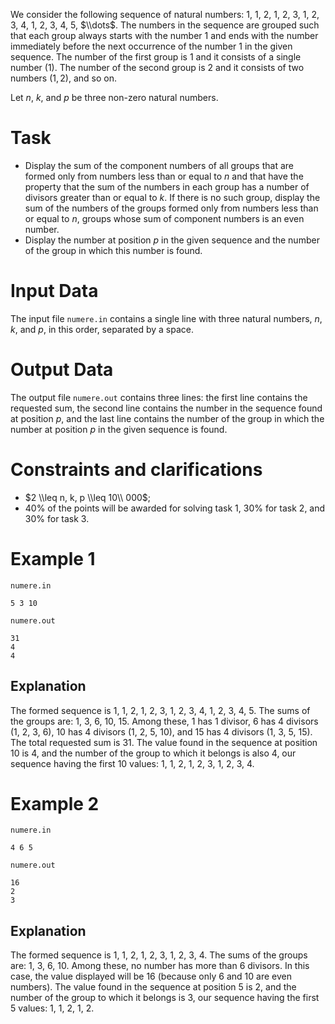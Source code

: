 
We consider the following sequence of natural numbers: $1$, $1$, $2$, $1$, $2$, $3$, $1$, $2$, $3$, $4$, $1$, $2$, $3$, $4$, $5$, $\\dots$. The numbers in the sequence are grouped such that each group always starts with the number $1$ and ends with the number immediately before the next occurrence of the number $1$ in the given sequence. The number of the first group is $1$ and it consists of a single number ($1$). The number of the second group is $2$ and it consists of two numbers ($1, 2$), and so on.

Let $n$, $k$, and $p$ be three non-zero natural numbers.

# Task

* Display the sum of the component numbers of all groups that are formed only from numbers less than or equal to $n$ and that have the property that the sum of the numbers in each group has a number of divisors greater than or equal to $k$. If there is no such group, display the sum of the numbers of the groups formed only from numbers less than or equal to $n$, groups whose sum of component numbers is an even number.
* Display the number at position $p$ in the given sequence and the number of the group in which this number is found.

# Input Data

The input file `numere.in` contains a single line with three natural numbers, $n$, $k$, and $p$, in this order, separated by a space.

# Output Data

The output file `numere.out` contains three lines: the first line contains the requested sum, the second line contains the number in the sequence found at position $p$, and the last line contains the number of the group in which the number at position $p$ in the given sequence is found.

# Constraints and clarifications

* $2 \\leq n, k, p \\leq 10\\ 000$;
* 40\% of the points will be awarded for solving task 1, 30\% for task 2, and 30\% for task 3.

# Example 1

`numere.in`
```
5 3 10 
```

`numere.out`
```
31
4
4
```

## Explanation

The formed sequence is $1$, $1$, $2$, $1$, $2$, $3$, $1$, $2$, $3$, $4$, $1$, $2$, $3$, $4$, $5$. The sums of the groups are: $1$, $3$, $6$, $10$, $15$. Among these, $1$ has 1 divisor, $6$ has 4 divisors ($1$, $2$, $3$, $6$), $10$ has 4 divisors ($1$, $2$, $5$, $10$), and $15$ has 4 divisors ($1$, $3$, $5$, $15$). The total requested sum is $31$. The value found in the sequence at position $10$ is $4$, and the number of the group to which it belongs is also $4$, our sequence having the first 10 values: $1$, $1$, $2$, $1$, $2$, $3$, $1$, $2$, $3$, $4$.

# Example 2

`numere.in`
```
4 6 5 
```

`numere.out`
```
16
2
3
```

## Explanation

The formed sequence is $1$, $1$, $2$, $1$, $2$, $3$, $1$, $2$, $3$, $4$. The sums of the groups are: $1$, $3$, $6$, $10$. Among these, no number has more than $6$ divisors. In this case, the value displayed will be $16$ (because only $6$ and $10$ are even numbers). The value found in the sequence at position $5$ is $2$, and the number of the group to which it belongs is $3$, our sequence having the first 5 values: $1$, $1$, $2$, $1$, $2$.
